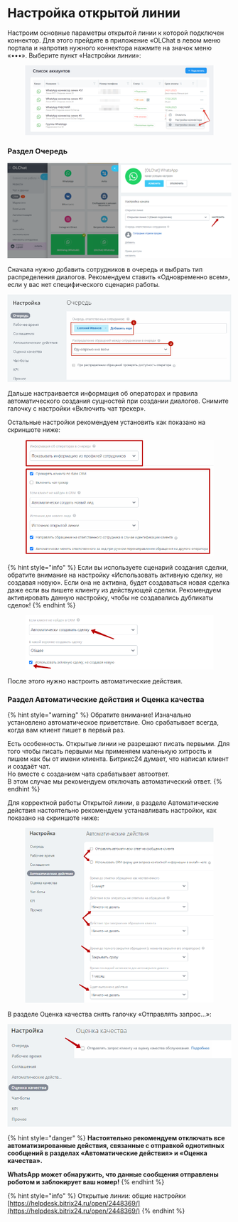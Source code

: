# Настройка открытой линии

Настроим основные параметры открытой линии к которой подключен коннектор. Для этого прейдите в приложение «OLChat в левом меню портала и напротив нужного коннектора нажмите на значок меню «•••». Выберите пункт «Настройки линии»:

<figure><img src="../.gitbook/assets/image (7).png" alt=""><figcaption></figcaption></figure>

### Раздел Очередь

![](<../.gitbook/assets/image (180).png>)

Сначала нужно добавить сотрудников в очередь и выбрать тип распределения диалогов. Рекомендуем ставить «Одновременно всем», если у вас нет специфического сценария работы.

![](<../.gitbook/assets/image (753).png>)

Дальше настраивается информация об операторах и правила автоматического создания сущностей при создании диалогов. Снимите галочку с настройки «Включить чат трекер».

Остальные настройки рекомендуем установить как показано на скриншоте ниже:

<figure><img src="../.gitbook/assets/image (762).png" alt=""><figcaption></figcaption></figure>

{% hint style="info" %}
Если вы используете сценарий создания сделки, обратите внимание на настройку «Использовать активную сделку, не создавая новую». Если она не активна, будет создаваться новая сделка даже если вы пишете клиенту из действующей сделки. Рекомендуем активировать данную настройку, чтобы не создавались дубликаты сделок!
{% endhint %}

<figure><img src="../.gitbook/assets/image (727).png" alt=""><figcaption></figcaption></figure>

После этого нужно настроить автоматические действия.

### Раздел Автоматические действия и Оценка качества

{% hint style="warning" %}
Обратите внимание! Изначально установлено автоматическое приветствие. Оно срабатывает всегда, когда вам клиент пишет в первый раз.

Есть особенность. Открытые линии не разрешают писать первыми. Для того чтобы писать первыми мы применяем маленькую хитрость и пишем как бы от имени клиента. Битрикс24 думает, что написал клиент и создаёт чат. \
Но вместе с созданием чата срабатывает автоответ.\
В этом случае мы рекомендуем отключать автоматический ответ.
{% endhint %}

Для корректной работы Открытой линии, в разделе Автоматические действия настоятельно рекомендуем устанавливать настройки, как показано на скриншоте ниже:

<figure><img src="../.gitbook/assets/image (346).png" alt=""><figcaption></figcaption></figure>

В разделе Оценка качества снять галочку «Отправлять запрос...»:

![](<../.gitbook/assets/image (747).png>)

{% hint style="danger" %}
**Настоятельно рекомендуем отключать все автоматизированные действия, связанные с отправкой однотипных сообщений в разделах «Автоматические действия» и «Оценка качества».**

**WhatsApp может обнаружить, что данные сообщения отправлены роботом и заблокирует ваш номер!**
{% endhint %}

{% hint style="info" %}
Открытые линии: общие настройки\
[https://helpdesk.bitrix24.ru/open/2448369/](https://helpdesk.bitrix24.ru/open/2448369/)
{% endhint %}
